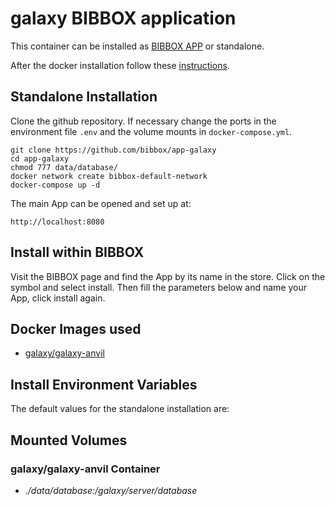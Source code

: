 # galaxy BIBBOX application

This container can be installed as [BIBBOX APP](https://bibbox.readthedocs.io/en/latest/ "BIBBOX App Store") or standalone. 

After the docker installation follow these [instructions](INSTALL-APP.md).

## Standalone Installation 

Clone the github repository. If necessary change the ports in the environment file `.env` and the volume mounts in `docker-compose.yml`.

```
git clone https://github.com/bibbox/app-galaxy
cd app-galaxy
chmod 777 data/database/
docker network create bibbox-default-network
docker-compose up -d
```

The main App can be opened and set up at:
```
http://localhost:8080
```

## Install within BIBBOX

Visit the BIBBOX page and find the App by its name in the store. Click on the symbol and select install. Then fill the parameters below and name your App, click install again.

## Docker Images used
  - [galaxy/galaxy-anvil](https://hub.docker.com/r/galaxy/galaxy-anvil) 


 
## Install Environment Variables

  
The default values for the standalone installation are:

  
## Mounted Volumes
### galaxy/galaxy-anvil Container
  - *./data/database:/galaxy/server/database*

